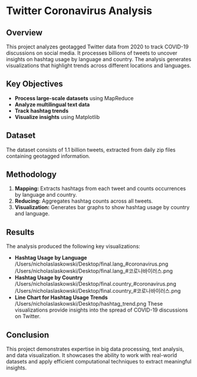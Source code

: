 # **Twitter Coronavirus Analysis**

## **Overview**
This project analyzes geotagged Twitter data from 2020 to track COVID-19 discussions on social media. It processes billions of tweets to uncover insights on hashtag usage by language and country. The analysis generates visualizations that highlight trends across different locations and languages.

## **Key Objectives**
- **Process large-scale datasets** using MapReduce  
- **Analyze multilingual text data**  
- **Track hashtag trends**  
- **Visualize insights** using Matplotlib  

## **Dataset**
The dataset consists of 1.1 billion tweets, extracted from daily zip files containing geotagged information.

## **Methodology**
1. **Mapping:** Extracts hashtags from each tweet and counts occurrences by language and country.  
2. **Reducing:** Aggregates hashtag counts across all tweets.  
3. **Visualization:** Generates bar graphs to show hashtag usage by country and language.  

## **Results**
The analysis produced the following key visualizations:
- **Hashtag Usage by Language**
/Users/nicholaslaskowski/Desktop/final.lang_\#coronavirus.png 
/Users/nicholaslaskowski/Desktop/final.lang_\#코로나바이러스.png 
- **Hashtag Usage by Country**
/Users/nicholaslaskowski/Desktop/final.country_\#coronavirus.png 
/Users/nicholaslaskowski/Desktop/final.country_\#코로나바이러스.png 
- **Line Chart for Hashtag Usage Trends**
/Users/nicholaslaskowski/Desktop/hashtag_trend.png 
These visualizations provide insights into the spread of COVID-19 discussions on Twitter.

## **Conclusion**
This project demonstrates expertise in big data processing, text analysis, and data visualization. It showcases the ability to work with real-world datasets and apply efficient computational techniques to extract meaningful insights.

